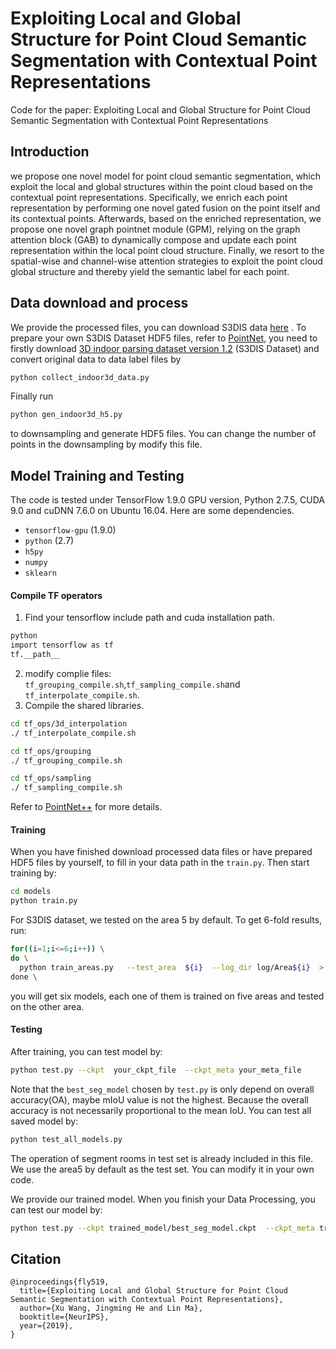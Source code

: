 # Exploiting Local and Global Structure for Point Cloud Semantic Segmentation with Contextual Point Representations
Code for the paper: Exploiting Local and Global Structure for Point Cloud Semantic Segmentation with Contextual Point Representations


## Introduction
we propose one novel model for point cloud semantic segmentation, which exploit the local and global structures within the point cloud based on the contextual point representations. Specifically, we enrich each point representation by performing one novel gated fusion on the point itself and its contextual points. Afterwards, based on the enriched representation, we propose one novel graph pointnet module (GPM), relying on the graph attention block (GAB) to dynamically compose and update each point representation within the local point cloud structure. Finally, we resort to the spatial-wise and channel-wise attention strategies to exploit the point cloud global structure and thereby yield the semantic label for each point.


## Data download and process

We provide the processed files, you can download S3DIS data <a href="https://1drv.ms/u/s!AjxFyWxg5usOajIvRkNnDLOnT3M?e=mmhCMf">here</a>  . To prepare your own S3DIS Dataset HDF5 files, refer to <a href="https://github.com/charlesq34/pointnet">PointNet</a>, you need to firstly  download <a href="http://buildingparser.stanford.edu/dataset.html">3D indoor parsing dataset version 1.2</a> (S3DIS Dataset) and convert original data to data label files by 

```bash
python collect_indoor3d_data.py
```

Finally run

```bash
python gen_indoor3d_h5.py
```

to downsampling and generate HDF5 files. You can change the number of points in the downsampling by modify this file.

## Model Training and Testing

The code is tested under TensorFlow 1.9.0 GPU version, Python 2.7.5, CUDA 9.0 and cuDNN 7.6.0 on Ubuntu 16.04. Here are some dependencies.

- `tensorflow-gpu` (1.9.0)
- `python` (2.7)
- `h5py`
- `numpy`
- `sklearn`

#### Compile TF operators

1. Find your tensorflow include path and cuda installation path.

```bash
python
import tensorflow as tf
tf.__path__
```

2. modify complie files: `tf_grouping_compile.sh`,`tf_sampling_compile.sh`and `tf_interpolate_compile.sh`.
3. Compile the shared libraries. 
```bash
cd tf_ops/3d_interpolation
./ tf_interpolate_compile.sh

cd tf_ops/grouping
./ tf_grouping_compile.sh

cd tf_ops/sampling
./ tf_sampling_compile.sh
```

Refer to <a href="https://github.com/charlesq34/pointnet2">PointNet++</a> for more details.


#### Training

When you have finished download processed data files or have prepared HDF5 files by yourself, to fill in your data path in the `train.py`. Then start training by:

```bash
cd models
python train.py
```


For S3DIS dataset, we tested on the area 5 by default. To get 6-fold results, run:

```bash
for((i=1;i<=6;i++)) \
do \
  python train_areas.py   --test_area  ${i}  --log_dir log/Area${i}  > train_and_test_area${i}.out 2>&1	 \
done \
```

you will get six models, each one of them is trained on five areas and tested on the other area.


#### Testing

After training, you can test model by:

```bash
python test.py --ckpt  your_ckpt_file  --ckpt_meta your_meta_file
```

Note that the `best_seg_model` chosen by `test.py` is only depend on overall accuracy(OA), maybe mIoU value is not the highest. Because   the overall accuracy is not necessarily proportional to the mean IoU. You can test all saved model by:

```bash
python test_all_models.py
```

The operation of segment rooms in test set is already included in this file. We use the area5 by default as the test set. You can modify it in your own code.

We provide our trained model. When you finish your Data Processing, you can test our model by: 

```bash
python test.py --ckpt trained_model/best_seg_model.ckpt  --ckpt_meta trained_model/best_seg_model.ckpt.meta
```


## Citation
```
@inproceedings{fly519,
  title={Exploiting Local and Global Structure for Point Cloud Semantic Segmentation with Contextual Point Representations},
  author={Xu Wang, Jingming He and Lin Ma},
  booktitle={NeurIPS},
  year={2019},
}
```
